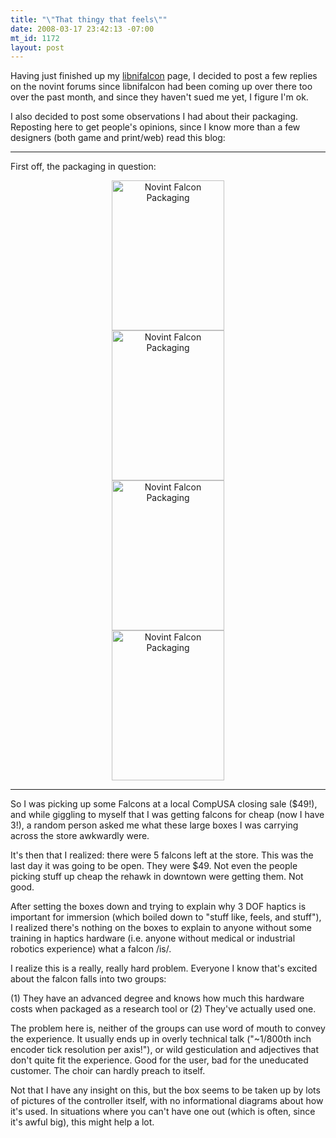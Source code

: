 ```yaml
--- 
title: "\"That thingy that feels\""
date: 2008-03-17 23:42:13 -07:00
mt_id: 1172
layout: post
---
```

Having just finished up my <A HREF='http://libnifalcon.sourceforge.net'>libnifalcon</A> page, I decided to post a few replies on the novint forums since libnifalcon had been coming up over there too over the past month, and since they haven't sued me yet, I figure I'm ok.

I also decided to post some observations I had about their packaging. Reposting here to get people's opinions, since I know more than a few designers (both game and print/web) read this blog:

<HR>

First off, the packaging in question:
<CENTER><a href="http://www.flickr.com/photos/qdot76367/2342792096/" title="Novint Falcon Packaging by qdot76367, on Flickr"><img src="http://farm3.static.flickr.com/2148/2342792096_3bd54159cc_m.jpg" width="180" height="240" alt="Novint Falcon Packaging" /></a></CENTER>

<CENTER><a href="http://www.flickr.com/photos/qdot76367/2342792496/" title="Novint Falcon Packaging by qdot76367, on Flickr"><img src="http://farm4.static.flickr.com/3177/2342792496_d9a2929660_m.jpg" width="180" height="240" alt="Novint Falcon Packaging" /></a></CENTER>

<CENTER><a href="http://www.flickr.com/photos/qdot76367/2342792768/" title="Novint Falcon Packaging by qdot76367, on Flickr"><img src="http://farm4.static.flickr.com/3045/2342792768_4a8524150e_m.jpg" width="180" height="240" alt="Novint Falcon Packaging" /></a></CENTER>

<CENTER><a href="http://www.flickr.com/photos/qdot76367/2341964071/" title="Novint Falcon Packaging by qdot76367, on Flickr"><img src="http://farm3.static.flickr.com/2132/2341964071_4544e2965d_m.jpg" width="180" height="240" alt="Novint Falcon Packaging" /></a>
</CENTER>

<HR>

So I was picking up some Falcons at a local CompUSA closing sale ($49!), and while giggling to myself that I was getting falcons for cheap (now I have 3!), a random person asked me what these large boxes I was carrying across the store awkwardly were.

It's then that I realized: there were 5 falcons left at the store. This was the last day it was going to be open. They were $49. Not even the people picking stuff up cheap the rehawk in downtown were getting them. Not good. 

After setting the boxes down and trying to explain why 3 DOF haptics is important for immersion (which boiled down to "stuff like, feels, and stuff"), I realized there's nothing on the boxes to explain to anyone without some training in haptics hardware (i.e. anyone without medical or industrial robotics experience) what a falcon /is/. 

I realize this is a really, really hard problem. Everyone I know that's excited about the falcon falls into two groups:

(1) They have an advanced degree and knows how much this hardware costs when packaged as a research tool or
(2) They've actually used one.

The problem here is, neither of the groups can use word of mouth to convey the experience. It usually ends up in overly technical talk ("~1/800th inch encoder tick resolution per axis!"), or wild gesticulation and adjectives that don't quite fit the experience. Good for the user, bad for the uneducated customer. The choir can hardly preach to itself.

Not that I have any insight on this, but the box seems to be taken up by lots of pictures of the controller itself, with no informational diagrams about how it's used. In situations where you can't have one out (which is often, since it's awful big), this might help a lot.
 
